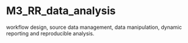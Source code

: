 # M3_RR_data_analysis
workflow design, source data management, data manipulation, dynamic reporting and reproducible analysis.
